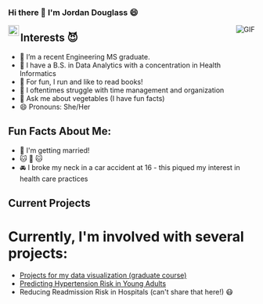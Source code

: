 ### Hi there 👋 I'm Jordan Douglass 😄

<a href="https://www.linkedin.com/in/jordan-douglass-137337158/">
<img align="left" alt="Jordan Douglass" width="22px" src="https://cdn.jsdelivr.net/npm/simple-icons@v3/icons/linkedin.svg" />
</a>


<img align="right" alt="GIF" src="https://media3.giphy.com/media/oVfOlnivvei9jcPFVd/giphy.gif" />


## Interests 😈
- 🔭 I’m a recent Engineering MS graduate.
- 🌱 I have a B.S. in Data Analytics with a concentration in Health Informatics
- 📕 For fun, I run and like to read books!
- 🤔 I oftentimes struggle with time management and organization
- 💬 Ask me about vegetables (I have fun facts)
- 😄 Pronouns: She/Her

## Fun Facts About Me:
- 👫 I'm getting married!
- 🐱 🐶 🐱
- 🚘 I broke my neck in a car accident at 16 - this piqued my interest in health care practices

## Current Projects
# Currently, I'm involved with several projects:
- [Projects for my data visualization (graduate course)](https://github.com/jordanrosedouglass/Mini-Project-1-DVF2020)
- [Predicting Hypertension Risk in Young Adults](https://github.com/jordanrosedouglass/hypertension_research)
- Reducing Readmission Risk in Hospitals (can't share that here!) 😷

